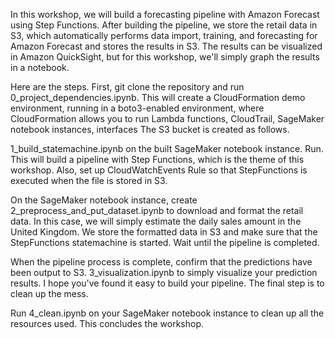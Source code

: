 In this workshop, we will build a forecasting pipeline with Amazon Forecast using Step Functions.
After building the pipeline, we store the retail data in S3, which automatically performs data import, training, and forecasting for Amazon Forecast and stores the results in S3. The results can be visualized in Amazon QuickSight, but for this workshop, we'll simply graph the results in a notebook.

Here are the steps.
First, git clone the repository and run 0_project_dependencies.ipynb. This will create a CloudFormation demo environment, running in a boto3-enabled environment, where CloudFormation allows you to run Lambda functions, CloudTrail, SageMaker notebook instances, interfaces The S3 bucket is created as follows.

1_build_statemachine.ipynb on the built SageMaker notebook instance. Run. This will build a pipeline with Step Functions, which is the theme of this workshop. Also, set up CloudWatchEvents Rule so that StepFunctions is executed when the file is stored in S3.

On the SageMaker notebook instance, create 2_preprocess_and_put_dataset.ipynb to download and format the retail data. In this case, we will simply estimate the daily sales amount in the United Kingdom. We store the formatted data in S3 and make sure that the StepFunctions statemachine is started. Wait until the pipeline is completed.

When the pipeline process is complete, confirm that the predictions have been output to S3. 3_visualization.ipynb to simply visualize your prediction results. I hope you've found it easy to build your pipeline. The final step is to clean up the mess.

Run 4_clean.ipynb on your SageMaker notebook instance to clean up all the resources used. This concludes the workshop.
